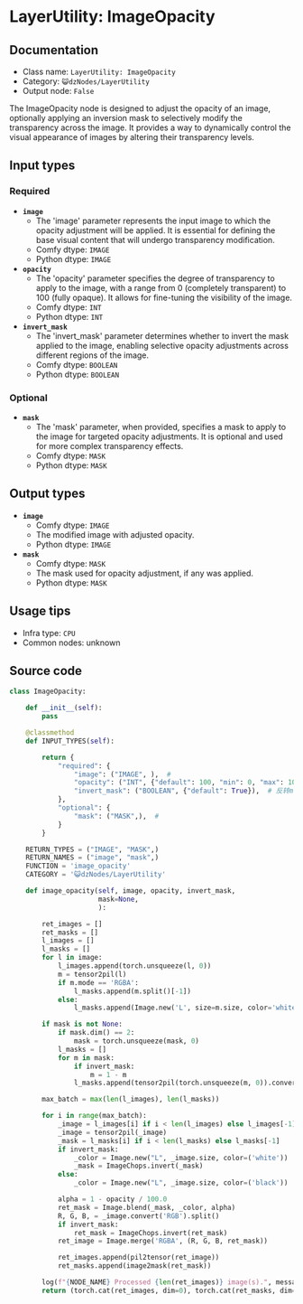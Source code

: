 # LayerUtility: ImageOpacity
## Documentation
- Class name: `LayerUtility: ImageOpacity`
- Category: `😺dzNodes/LayerUtility`
- Output node: `False`

The ImageOpacity node is designed to adjust the opacity of an image, optionally applying an inversion mask to selectively modify the transparency across the image. It provides a way to dynamically control the visual appearance of images by altering their transparency levels.
## Input types
### Required
- **`image`**
    - The 'image' parameter represents the input image to which the opacity adjustment will be applied. It is essential for defining the base visual content that will undergo transparency modification.
    - Comfy dtype: `IMAGE`
    - Python dtype: `IMAGE`
- **`opacity`**
    - The 'opacity' parameter specifies the degree of transparency to apply to the image, with a range from 0 (completely transparent) to 100 (fully opaque). It allows for fine-tuning the visibility of the image.
    - Comfy dtype: `INT`
    - Python dtype: `INT`
- **`invert_mask`**
    - The 'invert_mask' parameter determines whether to invert the mask applied to the image, enabling selective opacity adjustments across different regions of the image.
    - Comfy dtype: `BOOLEAN`
    - Python dtype: `BOOLEAN`
### Optional
- **`mask`**
    - The 'mask' parameter, when provided, specifies a mask to apply to the image for targeted opacity adjustments. It is optional and used for more complex transparency effects.
    - Comfy dtype: `MASK`
    - Python dtype: `MASK`
## Output types
- **`image`**
    - Comfy dtype: `IMAGE`
    - The modified image with adjusted opacity.
    - Python dtype: `IMAGE`
- **`mask`**
    - Comfy dtype: `MASK`
    - The mask used for opacity adjustment, if any was applied.
    - Python dtype: `MASK`
## Usage tips
- Infra type: `CPU`
- Common nodes: unknown


## Source code
```python
class ImageOpacity:

    def __init__(self):
        pass

    @classmethod
    def INPUT_TYPES(self):

        return {
            "required": {
                "image": ("IMAGE", ),  #
                "opacity": ("INT", {"default": 100, "min": 0, "max": 100, "step": 1}),  # 透明度
                "invert_mask": ("BOOLEAN", {"default": True}),  # 反转mask
            },
            "optional": {
                "mask": ("MASK",),  #
            }
        }

    RETURN_TYPES = ("IMAGE", "MASK",)
    RETURN_NAMES = ("image", "mask",)
    FUNCTION = 'image_opacity'
    CATEGORY = '😺dzNodes/LayerUtility'

    def image_opacity(self, image, opacity, invert_mask,
                      mask=None,
                      ):

        ret_images = []
        ret_masks = []
        l_images = []
        l_masks = []
        for l in image:
            l_images.append(torch.unsqueeze(l, 0))
            m = tensor2pil(l)
            if m.mode == 'RGBA':
                l_masks.append(m.split()[-1])
            else:
                l_masks.append(Image.new('L', size=m.size, color='white'))

        if mask is not None:
            if mask.dim() == 2:
                mask = torch.unsqueeze(mask, 0)
            l_masks = []
            for m in mask:
                if invert_mask:
                    m = 1 - m
                l_masks.append(tensor2pil(torch.unsqueeze(m, 0)).convert('L'))

        max_batch = max(len(l_images), len(l_masks))

        for i in range(max_batch):
            _image = l_images[i] if i < len(l_images) else l_images[-1]
            _image = tensor2pil(_image)
            _mask = l_masks[i] if i < len(l_masks) else l_masks[-1]
            if invert_mask:
                _color = Image.new("L", _image.size, color=('white'))
                _mask = ImageChops.invert(_mask)
            else:
                _color = Image.new("L", _image.size, color=('black'))

            alpha = 1 - opacity / 100.0
            ret_mask = Image.blend(_mask, _color, alpha)
            R, G, B, = _image.convert('RGB').split()
            if invert_mask:
                ret_mask = ImageChops.invert(ret_mask)
            ret_image = Image.merge('RGBA', (R, G, B, ret_mask))

            ret_images.append(pil2tensor(ret_image))
            ret_masks.append(image2mask(ret_mask))

        log(f"{NODE_NAME} Processed {len(ret_images)} image(s).", message_type='finish')
        return (torch.cat(ret_images, dim=0), torch.cat(ret_masks, dim=0),)

```

